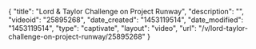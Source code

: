 {
    "title": "Lord & Taylor Challenge on Project Runway",
    "description": "",
    "videoid": "25895268",
    "date_created": "1453119514",
    "date_modified": "1453119514",
    "type": "captivate",
    "layout": "video",
    "url": "\/v\/lord-taylor-challenge-on-project-runway\/25895268"
}